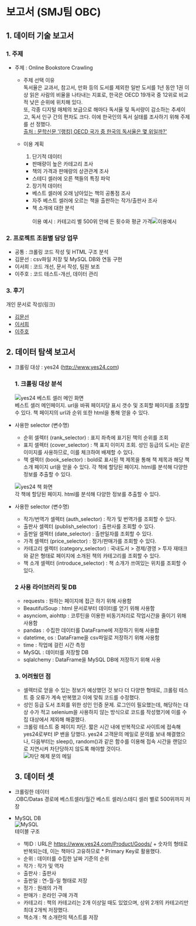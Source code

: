 # 보고서 (SMJ팀 OBC)
## 1. 데이터 기술 보고서
### 1. 주제 
  * 주제 : Online Bookstore Crawling
      * 주제 선택 이유<br>
      독서율은 교과서, 참고서, 만화 등의 도서를 제외한 일반 도서를 1년 동안 1권 이상 읽은 사람의 비율을 나타내는 지표로,
      한국은 OECD 19개국 중 12위로 비교적 낮은 순위에 위치해 있다.<br>
      또, 각종 디지털 매체의 보급으로 해마다 독서율 및 독서량이 감소하는 추세이고, 독서 인구 간의 편차도 크다. 이에 한국인의 독서 실태를 조사하기 위해 주제를 선       정했다.<br>
      [출처 : 문학신문 '[랭킹] OECD 국가 중 한국의 독서율은 몇 위일까?'](https://www.munhakin.kr/news/articleView.html?idxno=745)
      * 이용 계획
      
        1. 단기적 데이터<br>
        * 판매량이 높은 카테고리 조사
        * 책의 가격과 판매량의 상관관계 조사
        * 스테디 셀러에 오른 책들의 특징 파악
        2. 장기적 데이터<br>
        * 베스트 셀러에 오래 남아있는 책의 공통점 조사
        * 자주 베스트 셀러에 오르는 책을 출판하는 작가/출판사 조사
        * 책 소개에 대한 분석<br><br>
        이용 예시 : 카테고리 별 500위 안에 든 횟수와 평균 가격![이용예시](img/data_used.png)
       
### 2. 프로젝트 조원별 담당 업무
* 공통 : 크롤링 코드 작성 및 HTML 구조 분석
* 김문선 : csv파일 저장 및 MySQL DB와 연동 구현 
* 이서희 : 코드 개선, 문서 작성, 팀원 보조
* 이주호 : 코드 테스트-개선, 데이터 관리
### 3. 후기
개인 문서로 작성(링크)
* [김문선](후기-김문선.md)
* [이서희](후기-이서희.md)
* [이주호](후기-이주호.md)
## 2. 데이터 탐색 보고서
* 크롤링 대상 : yes24 (http://www.yes24.com)

  ### 1. 크롤링 대상 분석
  ![yes24 베스트 셀러 메인 화면](img/yes24_bestseller_main.png)<br>
  베스트 셀러 메인페이지. url을 바꿔 페이지당 표시 갯수 및 조회할 페이지를 조절할 수 있다. 책 페이지의 url과 순위 또한 html을 통해 얻을 수 있다.
* 사용한 selector (변수명)
  * 순위 셀렉터 (rank_selector) : 표지 좌측에 표기된 책의 순위를 조회
  * 표지 셀렉터 (cover_selector) : 책 표지 이미지 조회. 성인 등급의 도서는 같은 이미지를 사용하므로, 이를 체크하여 배제할 수 있다.
  * 책 셀렉터 (book_selector) : bold로 표시된 책 제목을 통해 책 제목과 해당 책 소개 페이지 url을 얻을 수 있다.
  각 책에 할당된 페이지. html를 분석해 다양한 정보를 추출할 수 있다.

  ![yes24 책 화면](img/yes24_book_page.png)<br>
  각 책에 할당된 페이지. html를 분석해 다양한 정보를 추출할 수 있다.

* 사용한 selector (변수명)
   * 작가/번역가 셀렉터 (auth_selector) : 작가 및 번역가를 조회할 수 있다.
   * 출판사 셀렉터 (publish_selector) : 출판사를 조회할 수 있다.
   * 출판일 셀렉터 (date_selector) : 출판일자를 조회할 수 있다.
   * 가격 셀렉터 (price_selector) : 정가/판매가를 조회할 수 있다.
   * 카테고리 셀렉터 (category_selector) : 국내도서 > 경제/경영 > 투자 재태크 와 같은 형태로 페이지에 소개된 책의 카테고리를 조회할 수 있다.
   * 책 소개 셀렉터 (introduce_selector) : 책 소개가 쓰여있는 위치를 조회할 수 있다.
  ### 2 사용 라이브러리 및 DB
  * requests : 원하는 페이지에 접근 하기 위해 사용함
  * BeautifulSoup : html 문서로부터 데이터를 얻기 위해 사용함
  * asynciom, aiohttp : 코루틴을 이용한 비동기처리로 작업시간을 줄이기 위해 사용함
  * pandas : 수집한 데이터를 DataFrame에 저장하기 위해 사용함
  * datetime, os : DataFrame을 csv파일로 저장하기 위해 사용함
  * time : 작업에 걸린 시간 측정
  * MySQL : 데이터를 저장할 DB
  * sqlalchemy : DataFrame을 MySQL DB에 저장하기 위해 사용

  ### 3. 어려웠던 점
  * 셀렉터로 얻을 수 있는 정보가 예상했던 것 보다 더 다양한 형태로, 크롤링 테스트 중 오류가 계속 반복했고 이에 맞춰 코드를 수정했다.
  * 성인 등급 도서 조회를 위한 성인 인증 문제. 로그인이 필요했는데, 해당하는 대상 수가 적고 selenium을 사용하지 않는 방식으로 코드를 작성했기에 이를 수집 대상에서 제외해 해결했다.
  * 크롤링 테스트 중 페이지 차단. 짧은 시간 내에 반복적으로 사이트에 접속해 yes24로부터 IP 밴을 당했다. yes24 고객문의 메일로 문의를 보내 해결했으나, 다음부터는 sleep(), random()과 같은 함수를 이용해 접속 시간을 랜덤으로 지연시켜 차단당하지 않도록 해야할 것이다.<br>
  ![차단 해제 문의 메일](img/ban.png)
  
  ## 3. 데이터 셋

* 크롤링한 데이터<br>
  .OBC/Datas 경로에 베스트셀러/월간 베스트 셀러/스테디 셀러 별로 500위까지 저장
* MySQL DB<br>
![MySQL](img/table_structure.png)<br>
테이블 구조<br>
  * 책ID : URL은 https://www.yes24.com/Product/Goods/ + 숫자의 형태로 반복되는데, 이는 책마다 고유하므로 * Primary Key로 활용했다.<br>
  * 순위 : 데이터를 수집한 날짜 기준의 순위<br>
  * 작가 : 작가 및 역자
  * 출판사 : 출판사 
  * 출판일 : 연-월-일 형태로 저장
  * 정가 : 원래의 가격
  * 판매가 : 온라인 구매 가격
  * 카테고리 : 책의 카테고리는 2개 이상일 때도 있었으며, 상위 2개의 카테고리만 최대 2개씩 저장했다.
  * 책소개 : 책 소개란의 텍스트를 저장


